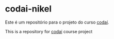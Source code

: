 # codai-nikel

Este é um repositório para o projeto do curso [codaí](https://plataforma.growdev.com.br/curso/codai).

This is a repository for [codaí](https://plataforma.growdev.com.br/curso/codai) course project
